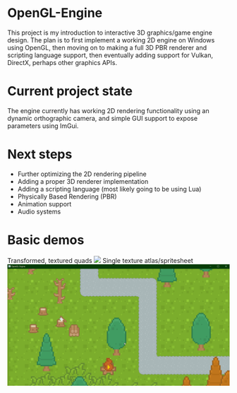 # OpenGL-Engine

This project is my introduction to interactive 3D graphics/game engine design. The plan is to first implement a working 2D engine on Windows using OpenGL, then moving on to making a full 3D PBR renderer and scripting language support, then eventually adding support for Vulkan, DirectX, perhaps other graphics APIs.

# Current project state
The engine currently has working 2D rendering functionality using an dynamic orthographic camera, and simple GUI support to expose parameters using ImGui.   

# Next steps
- Further optimizing the 2D rendering pipeline 
- Adding a proper 3D renderer implementation
- Adding a scripting language (most likely going to be using Lua)
- Physically Based Rendering (PBR)  
- Animation support
- Audio systems

# Basic demos 
Transformed, textured quads
![](Sandbox/rabbit_forest.gif)
Single texture atlas/spritesheet 
![](Sandbox/top_down_rpg_map.gif)
